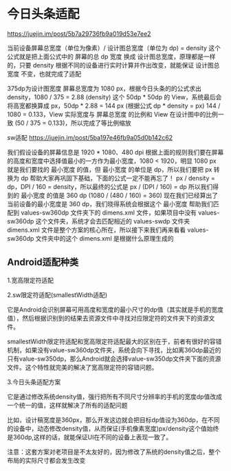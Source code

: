 # 今日头条适配
https://juejin.im/post/5b7a29736fb9a019d53e7ee2

当前设备屏幕总宽度（单位为像素）/  设计图总宽度（单位为 dp) = density
这个公式就是把上面公式中的 屏幕的总 dp 宽度 换成 设计图总宽度，原理都是一样的，只要 density 根据不同的设备进行实时计算并作出改变，就能保证 设计图总宽度 不变，也就完成了适配

375dp为设计图宽度
屏幕总宽度为 1080 px，根据今日头条的的公式求出 density，1080 / 375 = 2.88 (density)
这个 50dp * 50dp 的 View，系统最后会将高宽都换算成 px，50dp * 2.88 = 144 px (根据公式 dp * density = px)
144 / 1080 = 0.133，View 实际宽度与 屏幕总宽度 的比例和 View 在设计图中的比例一致 (50 / 375 = 0.133)，所以完成了等比例缩放


sw适配
https://juejin.im/post/5ba197e46fb9a05d0b142c62

我们假设设备的屏幕信息是 1920 * 1080、480 dpi
根据上面的规则我们要在屏幕的高度和宽度中选择值最小的一方作为最小宽度，1080 < 1920，明显 1080 px 就是我们要找的 最小宽度 的值，但 最小宽度 的单位是 dp，所以我们要把 px 转换为 dp
帮助大家再巩固下基础，下面的公式一定不能再忘了！
px / density = dp，DPI / 160 = density，所以最终的公式是 px / (DPI / 160) = dp
所以我们得到的 最小宽度 的值是 360 dp (1080 / (480 / 160) = 360)
现在我们已经算出了当前设备的最小宽度是 360 dp，我们晓得系统会根据这个 最小宽度 帮助我们匹配到 values-sw360dp 文件夹下的 dimens.xml 文件，如果项目中没有 values-sw360dp 这个文件夹，系统才会去匹配相近的 values-sw<N>dp 文件夹
dimens.xml 文件是整个方案的核心所在，所以接下来我们再来看看 values-sw360dp 文件夹中的这个 dimens.xml 是根据什么原理生成的

## Android适配种类
1.宽高限定符适配

2.sw限定符适配(smallestWidth适配)

它是Android会识别屏幕可用高度和宽度的最小尺寸的dp值（其实就是手机的宽度值），然后根据识别到的结果去资源文件中寻找对应限定符的文件夹下的资源文件。

smallestWidth限定符适配和宽高限定符适配最大的区别在于，前者有很好的容错机制，如果没有value-sw360dp文件夹，系统会向下寻找，比如离360dp最近的只有value-sw350dp，那么Android就会选择value-sw350dp文件夹下面的资源文件。这个特性就完美的解决了宽高限定符的容错问题。

3.今日头条适配方案

它是通过修改系统density值，强行把所有不同尺寸分辨率的手机的宽度dp值改成一个统一的值，这样就解决了所有的适配问题

比如，设计稿宽度是360px，那么开发这边就会把目标dp值设为360dp，在不同的设备中，动态修改density值，从而保证(手机像素宽度)px/density这个值始终是360dp,这样的话，就能保证UI在不同的设备上表现一致了。

 注意：这套方案对老项目是不太友好的，因为修改了系统的density值之后，整个布局的实际尺寸都会发生改变

